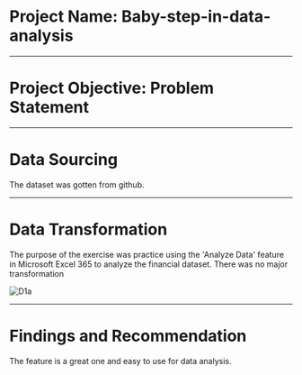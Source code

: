 # Project Name: Baby-step-in-data-analysis

-------
# Project Objective: Problem Statement



-------
# Data Sourcing
The dataset was gotten from github.


-------
# Data Transformation
The purpose of the exercise was practice using the 'Analyze Data' feature in Microsoft Excel 365 to analyze the financial dataset.
There was no major transformation


![D1a](https://user-images.githubusercontent.com/102609359/189254334-19cda52c-57c9-4cce-bcb2-3875d4860cb6.png)


-------
# Findings and Recommendation
The feature is a great one and easy to use for data analysis.

